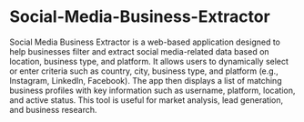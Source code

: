 # Social-Media-Business-Extractor

Social Media Business Extractor is a web-based application designed to help businesses filter and extract social media-related data based on location, business type, and platform. It allows users to dynamically select or enter criteria such as country, city, business type, and platform (e.g., Instagram, LinkedIn, Facebook). The app then displays a list of matching business profiles with key information such as username, platform, location, and active status. This tool is useful for market analysis, lead generation, and business research.
